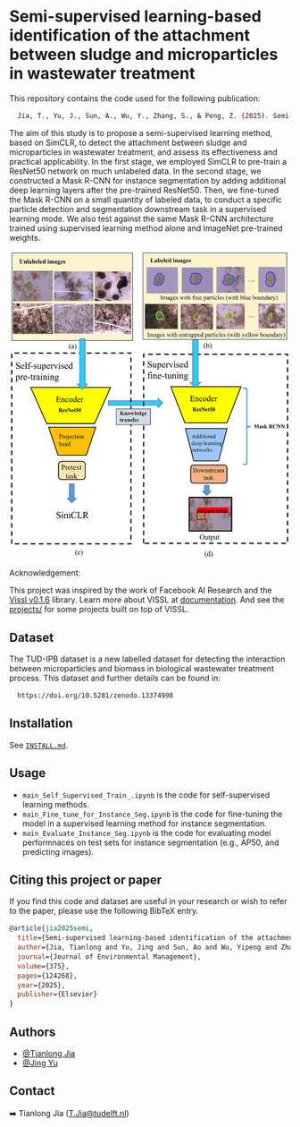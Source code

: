 # Semi-supervised learning-based identification of the attachment between sludge and microparticles in wastewater treatment

This repository contains the code used for the following publication:
```bash
  Jia, T., Yu, J., Sun, A., Wu, Y., Zhang, S., & Peng, Z. (2025). Semi-supervised learning-based identification of the attachment between sludge and microparticles in wastewater treatment. Journal of Environmental Management, 375, 124268.
```

The aim of this study is to propose a semi-supervised learning method, based on SimCLR, to detect the attachment between sludge and microparticles in wastewater treatment, and assess its effectiveness and practical applicability. In the first stage, we employed SimCLR to pre-train a ResNet50 network on much unlabeled data. In the second stage, we constructed a Mask R-CNN for instance segmentation by adding additional deep learning layers after the pre-trained ResNet50. Then, we fine-tuned the Mask R-CNN on a small quantity of labeled data, to conduct a specific particle detection and segmentation downstream task in a supervised learning mode. We also test against the same Mask R-CNN architecture trained using supervised learning method alone and ImageNet pre-trained weights. 


![summary_figure](figures/SSL.jpg)


Acknowledgement:

This project was inspired by the work of Facebook AI Research and the [Vissl v0.1.6](https://github.com/facebookresearch/vissl) library. 
Learn more about VISSL at [documentation](https://vissl.readthedocs.io). And see the [projects/](projects/) for some projects built on top of VISSL.

## Dataset

The TUD-IPB dataset is a new labelled dataset for detecting the interaction between microparticles and biomass in biological wastewater treatment process. This dataset and further details can be found in:

```bash
  https://doi.org/10.5281/zenodo.13374998
```

## Installation

See [`INSTALL.md`](./INSTALL.md).

## Usage

-  `main_Self_Supervised_Train_.ipynb` is the code for self-supervised learning methods.
- `main_Fine_tune_for_Instance_Seg.ipynb` is the code for fine-tuning the model in a supervised learning method for instance segmentation.
-  `main_Evaluate_Instance_Seg.ipynb` is the code for evaluating model performnaces on test sets for instance segmentation (e.g., AP50, and predicting images).


## Citing this project or paper

If you find this code and dataset are useful in your research or wish to refer to the paper, please use the following BibTeX entry.

```BibTeX
@article{jia2025semi,
  title={Semi-supervised learning-based identification of the attachment between sludge and microparticles in wastewater treatment},
  author={Jia, Tianlong and Yu, Jing and Sun, Ao and Wu, Yipeng and Zhang, Shuo and Peng, Zhaoxu},
  journal={Journal of Environmental Management},
  volume={375},
  pages={124268},
  year={2025},
  publisher={Elsevier}
}
```

## Authors

- [@Tianlong Jia](https://github.com/TianlongJia)
- [@Jing Yu](https://github.com/yyyuj)


## Contact

➡️ Tianlong Jia ([T.Jia@tudelft.nl](mailto:T.Jia@tudelft.nl))
